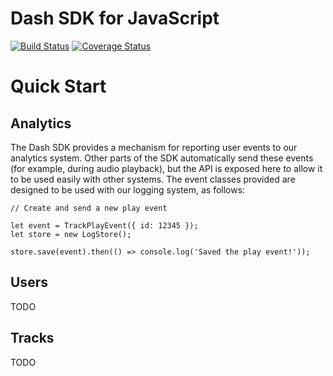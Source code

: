 # Dash SDK for JavaScript

[![Build Status](https://travis-ci.com/dashaudio/dash-sdk-javascript.svg?token=j6b8xzvQsPodsJQUxCGM&branch=master)](https://travis-ci.com/dashaudio/dash-sdk-javascript)
[![Coverage Status](https://coveralls.io/repos/github/dashaudio/dash-sdk-javascript/badge.svg?branch=master)](https://coveralls.io/github/dashaudio/dash-sdk-javascript?branch=master)

# Quick Start

## Analytics

The Dash SDK provides a mechanism for reporting user events to our analytics system. Other parts
of the SDK automatically send these events (for example, during audio playback), but the API is
exposed here to allow it to be used easily with other systems. The event classes provided are
designed to be used with our logging system, as follows:

    // Create and send a new play event

    let event = TrackPlayEvent({ id: 12345 });
    let store = new LogStore();

    store.save(event).then(() => console.log('Saved the play event!'));

## Users

TODO

## Tracks

TODO

